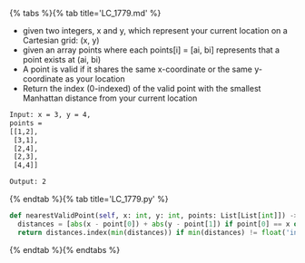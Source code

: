 {% tabs %}{% tab title='LC_1779.md' %}

* given two integers, x and y, which represent your current location on a Cartesian grid: (x, y)
* given an array points where each points[i] = [ai, bi] represents that a point exists at (ai, bi)
* A point is valid if it shares the same x-coordinate or the same y-coordinate as your location
* Return the index (0-indexed) of the valid point with the smallest Manhattan distance from your current location

```txt
Input: x = 3, y = 4,
points =
[[1,2],
 [3,1],
 [2,4],
 [2,3],
 [4,4]]

Output: 2
```

{% endtab %}{% tab title='LC_1779.py' %}

```py
def nearestValidPoint(self, x: int, y: int, points: List[List[int]]) -> int:
  distances = [abs(x - point[0]) + abs(y - point[1]) if point[0] == x or point[1] == y else float('inf') for point in points]
  return distances.index(min(distances)) if min(distances) != float('inf') else -1
```

{% endtab %}{% endtabs %}
